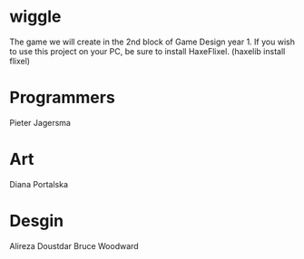 # wiggle
The game we will create in the 2nd block of Game Design year 1.
If you wish to use this project on your PC, be sure to install HaxeFlixel. (haxelib install flixel)

# Programmers
Pieter Jagersma

# Art
Diana Portalska

# Desgin
Alireza Doustdar
Bruce Woodward
